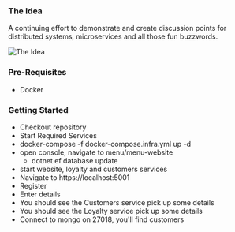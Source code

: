 ### The Idea

A continuing effort to demonstrate and create discussion points for distributed systems, microservices and all those fun buzzwords. 

![The Idea](/docs/PizzaEmporium_11032020.svg "The Diagram")

### Pre-Requisites

- Docker

### Getting Started

- Checkout repository
- Start Required Services
- docker-compose -f docker-compose.infra.yml up -d 
- open console, navigate to menu/menu-website
	- dotnet ef database update
- start website, loyalty and customers services
- Navigate to https://localhost:5001 
- Register
- Enter details
- You should see the Customers service pick up some details
- You should see the Loyalty service pick up some details
- Connect to mongo on 27018, you'll find customers 